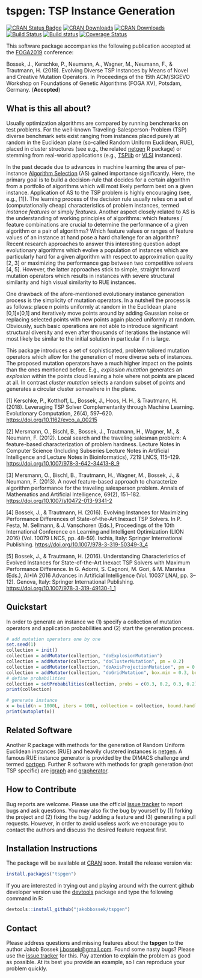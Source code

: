 # tspgen: TSP Instance Generation

[![CRAN Status Badge](http://www.r-pkg.org/badges/version/tspgen)](http://cran.r-project.org/web/packages/tspgen)
[![CRAN Downloads](http://cranlogs.r-pkg.org/badges/tspgen)](http://cran.rstudio.com/web/packages/tspgen/index.html)
[![CRAN Downloads](http://cranlogs.r-pkg.org/badges/grand-total/tspgen?color=orange)](http://cran.rstudio.com/web/packages/tspgen/index.html)
[![Build Status](https://travis-ci.org/jakobbossek/tspgen.svg?branch=master)](https://travis-ci.org/jakobbossek/tspgen)
[![Build status](https://ci.appveyor.com/api/projects/status/eu0nns2dsgocwntw/branch/master?svg=true)](https://ci.appveyor.com/project/jakobbossek/tspgen/branch/master)
[![Coverage Status](https://coveralls.io/repos/github/jakobbossek/tspgen/badge.svg?branch=master)](https://coveralls.io/github/jakobbossek/tspgen?branch=master)

This software package accompanies the following publication accepted at the [FOGA2019](https://hpi.de/foga2019/) conference:

Bossek, J., Kerschke, P., Neumann, A., Wagner, M., Neumann, F., & Trautmann, H. (2019). Evolving Diverse TSP Instances by Means of Novel and Creative Mutation Operators. In Proceedings of the 15th ACM/SIGEVO Workshop on Foundations of Genetic Algorithms (FOGA XV), Potsdam, Germany. (**Accepted**)

## What is this all about?

Usually optimization algorithms are compared by running benchmarks on test problems. For the well-known Traveling-Salesperson-Problem (TSP) diverse benchmark sets exist ranging from instances placed purely at random in the Euclidean plane (so-called Random Uniform Euclidean, RUE), placed in cluster structures (see e.g., the related [netgen](https://github.com/jakobbossek/netgen) R package) or stemming from real-world applications (e.g., [TSPlib](https://www.iwr.uni-heidelberg.de/groups/comopt/software/TSPLIB95/) or [VLSI](http://www.math.uwaterloo.ca/tsp/vlsi/) instances). 

In the past decade due to advances in machine learning the area of per-instance [Algorithm Selection](https://en.wikipedia.org/wiki/Algorithm_selection) (AS) gained importance significantly. Here, the primary goal is to build a decision-rule that decides for a certain algorithm from a portfolio of algorithms which will most likely perform best on a given instance. Application of AS to the TSP problem is highly encouraging (see, e.g., [1]). The learning process of the decision rule usually relies on a set of (computationally cheap) characteristics of problem instances, termed *instance features* or simply *features*. Another aspect closely related to AS is the understanding of working principles of algorithms: which features / feature combinations are crucial to determine the performance of a given algorithm or a pair of algorithms? Which feature values or ranges of feature values of an instance at hand pose a hard challenge for an algorithm?
Recent research approaches to answer this interesting question adopt evolutionary algorithms which evolve a population of instances which are particularly hard for a given algorithm with respect to approximation quality [2, 3] or maximizing the performance gap between two competitive solvers [4, 5]. However, the latter approaches stick to simple, straight forward mutation operators which results in instances with severe structural similarity and high visual similarity to RUE instances.

One drawback of the afore-mentioned evolutionary instance generation process is the simplicity of mutation operators. In a nutshell the process is as follows: place n points uniformly at random in the Euclidean plane [0,1]x[0,1] and iteratively move points around by adding Gaussian noise or replacing selected points with new points again placed uniformly at random. Obviously, such basic operations are not able to introduce significant structural diversity and even after thousands of iterations the instance will most likely be similar to the initial solution in particular if n is large.

This package introduces a set of sophisticated, problem tailored mutation operators which allow for the generation of more diverse sets of instances. The proposed mutation operators have a much higher impact on the points than the ones mentioned before. E.g., *explosion mutation* generates an *explosion* within the points cloud leaving a hole where not points are placed at all. In contrast *cluster mutation* selects a random subset of points and generates a circular cluster somewhere in the plane.

[1] Kerschke, P., Kotthoff, L., Bossek, J., Hoos, H. H., & Trautmann, H. (2018). Leveraging TSP Solver Complementarity through Machine Learning. Evolutionary Computation, 26(4), 597–620. https://doi.org/10.1162/evco_a_00215

[2] Mersmann, O., Bischl, B., Bossek, J., Trautmann, H., Wagner, M., & Neumann, F. (2012). Local search and the traveling salesman problem: A feature-based characterization of problem hardness. Lecture Notes in Computer Science (Including Subseries Lecture Notes in Artificial Intelligence and Lecture Notes in Bioinformatics), 7219 LNCS, 115–129. https://doi.org/10.1007/978-3-642-34413-8_9

[3] Mersmann, O., Bischl, B., Trautmann, H., Wagner, M., Bossek, J., & Neumann, F. (2013). A novel feature-based approach to characterize algorithm performance for the traveling salesperson problem. Annals of Mathematics and Artificial Intelligence, 69(2), 151–182. https://doi.org/10.1007/s10472-013-9341-2

[4] Bossek, J., & Trautmann, H. (2016). Evolving Instances for Maximizing Performance Differences of State-of-the-Art Inexact TSP Solvers. In P. Festa, M. Sellmann, & J. Vanschoren (Eds.), Proceedings of the 10th International Conference on Learning and Intelligent Optimization (LION 2016) (Vol. 10079 LNCS, pp. 48–59). Ischia, Italy: Springer International Publishing. https://doi.org/10.1007/978-3-319-50349-3_4

[5] Bossek, J., & Trautmann, H. (2016). Understanding Characteristics of Evolved Instances for State-of-the-Art Inexact TSP Solvers with Maximum Performance Difference. In G. Adorni, S. Cagnoni, M. Gori, & M. Maratea (Eds.), AI*IA 2016 Advances in Artificial Intelligence (Vol. 10037 LNAI, pp. 3–12). Genova, Italy: Springer International Publishing. https://doi.org/10.1007/978-3-319-49130-1_1

## Quickstart

In order to generate an instance we (1) specify a collection of mutation operators and application probabilities and (2) start the generation process.

```r
# add mutation operators one by one
set.seed(1)
collection = init()
collection = addMutator(collection, "doExplosionMutation")
collection = addMutator(collection, "doClusterMutation", pm = 0.2)
collection = addMutator(collection, "doAxisProjectionMutation", pm = 0.3)
collection = addMutator(collection, "doGridMutation", box.min = 0.3, box.max = 0.5)
# define probabilities
collection = setProbabilities(collection, probs = c(0.3, 0.2, 0.3, 0.2))
print(collection)

# generate instance
x = build(n = 1000L, iters = 100L, collection = collection, bound.handling = "uniform")
print(autoplot(x))
```


## Related Software

Another R package with methods for the generation of Random Uniform Euclidean instances (RUE) and heavily clustered instances is [netgen](https://github.com/jakobbossek/netgen). A famous RUE instance generator is provided by the DIMACS challenge and termed [portgen](http://archive.dimacs.rutgers.edu/Challenges/TSP/). Further R software with methods for graph generation (not TSP specific) are [igraph](https://igraph.org/r/) and [grapherator](https://github.com/jakobbossek/grapherator).

## How to Contribute

Bug reports are welcome. Please use the official [issue tracker](https://github.com/jakobbossek/tspgen/issues) to report bugs and ask questions. You may also fix the bug by yourself by (1) forking the project and (2) fixing the bug / adding a feature and (3) generating a pull requests. However, in order to avoid useless work we encourage you to contact the authors and discuss the desired feature request first.

## Installation Instructions

The package will be available at [CRAN](http://cran.r-project.org) soon. Install the release version via:
```r
install.packages("tspgen")
```
If you are interested in trying out and playing around with the current github developer version use the [devtools](https://github.com/hadley/devtools) package and type the following command in R:

```r
devtools::install_github("jakobbossek/tspgen")
```

## Contact

Please address questions and missing features about the **tspgen** to the author Jakob Bossek <j.bossek@gmail.com>. Found some nasty bugs? Please use the [issue tracker](https://github.com/jakobbossek/tspgen/issues) for this. Pay attention to explain the problem as good as possible. At its best you provide an example, so I can reproduce your problem quickly.




